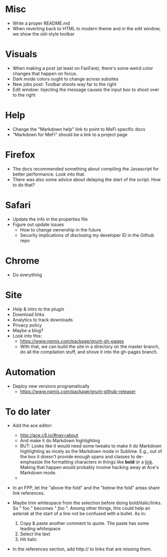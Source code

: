 Misc
====
* Write a proper README.md
* When reverting back to HTML in modern theme and in the edit window, we show the old-style toolbar

Visuals
=======
* When making a post (at least on FanFare), there's some weird color changes that happen on focus.
* Dark mode colors ought to change across subsites
* New jobs post: Toolbar shoots way far to the right
* Edit window: Injecting the message causes the input box to shoot over to the right

Help
====
* Change the "Markdown help" link to point to MeFi specific docs
* "Markdown for MeFi" should be a link to a project page

Firefox
=======
* The docs recommended something about compiling the Javascript for better performance. Look into that.
* There was also some advice about delaying the start of the script. How to do that?

Safari
======
* Update the info in the properties file
* Figure out update issues 
    - How to change ownership in the future
    - Security implications of disclosing my developer ID in the Github repo

Chrome
======
* Do everything

Site
====
* Help & intro to the plugin
* Download links
* Analytics to track downloads
* Privacy policy
* Maybe a blog?
* Look into this:
    - https://www.npmjs.com/package/grunt-gh-pages
    - With that, we can build the site in a directory on the master branch, do all the compilation stuff, and shove it into the gh-pages branch.

Automation
==========
* Deploy new versions programatically
    - https://www.npmjs.com/package/grunt-github-releaser




To do later
===========
* Add the ace editor:
    - http://ace.c9.io/#nav=about
    - And make it do Markdown highlighting
    - BUT: Looks like it would need some tweaks to make it do Markdown highlighting as nicely as the Markdown mode in Sublime. E.g., out of the box it doesn't provide enough spans and classes to de-emphasize the formatting characters in things like **bold** or a [link](http://google.com). Making that happen would probably involve hacking away at Ace's Markdown mode.
    - 
* In an FPP, let the "above the fold" and the "below the fold" areas share link references.

* Maybe trim whitespace from the selection before doing bold/italic/links. So " foo " becomes " *foo* ". Among other things, this could help an asterisk at the start of a line not be confused with a bullet. As in:
    1. Copy & paste another comment to quote. The paste has some leading whitespace
    2. Select the text
    3. Hit italic
* In the references section, add http:// to links that are missing them.





